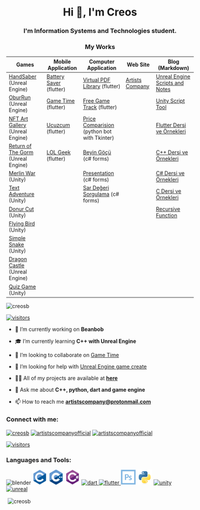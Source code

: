 <h1 align="center">Hi 👋, I'm Creos</h1>
<h3 align="center">I'm Information Systems and Technologies student.</h3>

<h3 align="center">My Works</h1>


| Games                                                                                                          | Mobile Application                                                                                  | Computer Application                                                                       | Web Site                                       | Blog (Markdown)                                                                    |
|----------------------------------------------------------------------------------------------------------------|-----------------------------------------------------------------------------------------------------|--------------------------------------------------------------------------------------------|------------------------------------------------|------------------------------------------------------------------------------------|
| [HandSaber](https://github.com/creosB/handsaber) (Unreal Engine)                                               | [Battery Saver](https://github.com/creosB/Battery-Saver) (flutter)                                  | [Virtual PDF Library](https://github.com/creosB/Virtual-pdf-library) (flutter)             | [Artists Company](https://artistscompany.net/) | [Unreal Engine Scripts and Notes](https://github.com/creosB/UnrealScriptsandNotes) |
| [OburRun](https://github.com/creosB/OburRun)      (Unreal Engine)                                              | [Game Time](https://play.google.com/store/apps/details?id=com.artistscompany.oyunzamani)  (flutter) | [Free Game Track](https://github.com/creosB/FreeGameTrack) (flutter)                       |                                                | [Unity Script Tool](https://github.com/creosB/Unity-Scripts)                       |
| [NFT Art Gallery](https://github.com/creosB/NFT-Art-Gallery) (Unreal Engine)                                   | [Ucuzcum](https://play.google.com/store/apps/details?id=com.artistscompany.ucuzcum)     (flutter)   | [Price Comparision](https://github.com/creosB/Price-Comparision) (python bot with Tkinter) |                                                | [Flutter Dersi ve Örnekleri](https://github.com/creosB/flutter-dersi-ve-ornekleri) |
| [Return of The Gorm](https://github.com/creosB/Return-Of-the-Gorm)   (Unreal Engine)                           | [LOL Geek](https://play.google.com/store/apps/details?id=net.puzzleleaf.LOLGEEK)    (flutter)       | [Beyin Göçü](https://github.com/creosB/Beyin-Gocu-Application) (c# forms)                            |                                                | [C++ Dersi ve Örnekleri](https://github.com/creosB/CPP-ders-ve-ornekleri)          |
| [Merlin War](https://github.com/creosB/Merlin-War) (Unity)                                                     |                                                                                                     | [Presentation](https://github.com/creosB/presentation) (c# forms)                          |                                                | [C# Dersi ve Örnekleri](https://github.com/creosB/C-Sharp-programlama-dersleri)    |
| [Text Adventure](https://github.com/creosB/TextAdventure) (Unity)                                              |                                                                                                     | [Sar Değeri Sorgulama](https://github.com/creosB/Sar-degeri-sorgu) (c# forms)              |                                                | [C Dersi ve Örnekleri](https://github.com/creosB/C-ders-ve-ornekleri)              |
| [Donur Cut](https://github.com/creosB/DonerCut) (Unity)                                                        |                                                                                                     |                                                                                            |                                                | [Recursive Function](https://github.com/creosB/RecursiveFunction)                  |
| [Flying Bird](https://github.com/creosB/Flying-Bird) (Unity)                                                   |                                                                                                     |                                                                                            |                                                |                                                                                    |
| [Simple Snake](https://github.com/creosB/Simple-Snake) (Unity)                                                 |                                                                                                     |                                                                                            |                                                |                                                                                    |
| [Dragon Castle](https://play.google.com/store/apps/details?id=com.artistscompany.dragoncastle) (Unreal Engine) |                                                                                                     |                                                                                            |                                                |                                                                                    |
| [Quiz Game](https://github.com/creosB/bilgi_yarismasi) (Unity)                                                 |                                                                                                     |                                                                                            |                                                |                                                                                    |


<p align="left"> <img src="https://komarev.com/ghpvc/?username=creosb&label=Profile%20views&color=0e75b6&style=flat" alt="creosb" /> </p>

<a href="https://play.google.com/store/apps/dev?id=6223046675380899342"><img src="https://img.shields.io/badge/Google_Play-414141?style=for-the-badge&amp;logo=google-play&amp;logoColor=green" alt="visitors"></a>

- 🔭 I’m currently working on **Beanbob**

- 🎓 I’m currently learning **C++ with Unreal Engine**

- 👯 I’m looking to collaborate on [Game Time](https://play.google.com/store/apps/details?id=com.artistscompany.oyunzamani)

- 🤝 I’m looking for help with [Unreal Engine game create](http://www.artistscompany.net/)

- 👨‍💻 All of my projects are available at [**here**](https://www.artistscompany.net)

- 💬 Ask me about **C++, python, dart and game engine**

- 📫 How to reach me **artistscompany@protonmail.com**

<h3 align="left">Connect with me:</h3>
<p align="left">
<a href="https://twitter.com/creosb" target="blank"><img align="center" src="https://cdn.jsdelivr.net/npm/simple-icons@3.0.1/icons/twitter.svg" alt="creosb" height="30" width="40" /></a>
<a href="https://fb.com/artistscompanyofficial" target="blank"><img align="center" src="https://cdn.jsdelivr.net/npm/simple-icons@3.0.1/icons/facebook.svg" alt="artistscompanyofficial" height="30" width="40" /></a>
<a href="https://instagram.com/artistscompanyofficial" target="blank"><img align="center" src="https://cdn.jsdelivr.net/npm/simple-icons@3.0.1/icons/instagram.svg" alt="artistscompanyofficial" height="30" width="40" /></a>
<p class="has-line-data" data-line-start="4" data-line-end="9"><a href="https://discord.gg/TZkyjTC"><img src="https://img.shields.io/badge/Discord-7289DA?style=for-the-badge&amp;logo=discord&amp;logoColor=white" alt="visitors"></a><br>
</p>

<h3 align="left">Languages and Tools:</h3>
<p align="left">  <img src="https://download.blender.org/branding/community/blender_community_badge_white.svg" alt="blender" width="40" height="40"/>  <a  target="_blank"> <img src="https://raw.githubusercontent.com/devicons/devicon/master/icons/c/c-original.svg" alt="c" width="40" height="40"/> </a> <a target="_blank"> <img src="https://raw.githubusercontent.com/devicons/devicon/master/icons/cplusplus/cplusplus-original.svg" alt="cplusplus" width="40" height="40"/> </a> <a  target="_blank"> <img src="https://raw.githubusercontent.com/devicons/devicon/master/icons/csharp/csharp-original.svg" alt="csharp" width="40" height="40"/> </a> <a href="https://dart.dev" target="_blank"> <img src="https://www.vectorlogo.zone/logos/dartlang/dartlang-icon.svg" alt="dart" width="40" height="40"/> </a> <a href="https://flutter.dev" target="_blank"> <img src="https://www.vectorlogo.zone/logos/flutterio/flutterio-icon.svg" alt="flutter" width="40" height="40"/> </a> <a  target="_blank"> <img src="https://raw.githubusercontent.com/devicons/devicon/master/icons/photoshop/photoshop-line.svg" alt="photoshop" width="40" height="40"/> </a> <a  target="_blank"> <img src="https://raw.githubusercontent.com/devicons/devicon/master/icons/python/python-original.svg" alt="python" width="40" height="40"/> </a> <a href="https://unity.com/" target="_blank"> <img src="https://www.vectorlogo.zone/logos/unity3d/unity3d-icon.svg" alt="unity" width="40" height="40"/> </a> <a href="https://unrealengine.com/" target="_blank"> <img src="https://raw.githubusercontent.com/kenangundogan/fontisto/036b7eca71aab1bef8e6a0518f7329f13ed62f6b/icons/svg/brand/unreal-engine.svg" alt="unreal" width="40" height="40"/> </a> </p>

<p>&nbsp;<img align="center" src="https://github-readme-stats.vercel.app/api?username=creosb&amp;hide=contribs,prs&amp;show_icons=true&amp;theme=radical" alt="creosb" /></p>
